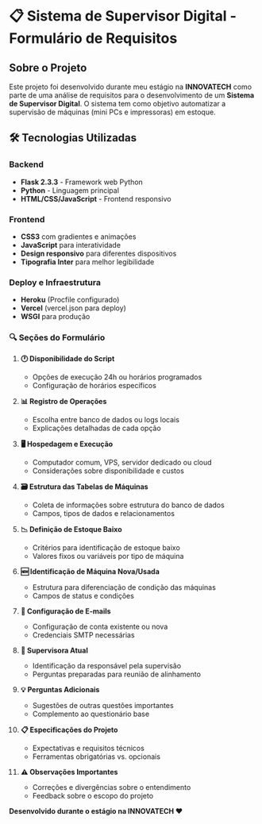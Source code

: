 # 📋 Sistema de Supervisor Digital - Formulário de Requisitos

##  Sobre o Projeto

Este projeto foi desenvolvido durante meu estágio na **INNOVATECH** como parte de uma análise de requisitos para o desenvolvimento de um **Sistema de Supervisor Digital**. O sistema tem como objetivo automatizar a supervisão de máquinas (mini PCs e impressoras) em estoque.


## 🛠️ Tecnologias Utilizadas

### Backend
- **Flask 2.3.3** - Framework web Python
- **Python** - Linguagem principal
- **HTML/CSS/JavaScript** - Frontend responsivo

### Frontend
- **CSS3** com gradientes e animações
- **JavaScript** para interatividade
- **Design responsivo** para diferentes dispositivos
- **Tipografia Inter** para melhor legibilidade

### Deploy e Infraestrutura
- **Heroku** (Procfile configurado)
- **Vercel** (vercel.json para deploy)
- **WSGI** para produção


### 🔍 Seções do Formulário

1. **🕐 Disponibilidade do Script**
   - Opções de execução 24h ou horários programados
   - Configuração de horários específicos

2. **📊 Registro de Operações**
   - Escolha entre banco de dados ou logs locais
   - Explicações detalhadas de cada opção

3. **🖥️ Hospedagem e Execução**
   - Computador comum, VPS, servidor dedicado ou cloud
   - Considerações sobre disponibilidade e custos

4. **🗃️ Estrutura das Tabelas de Máquinas**
   - Coleta de informações sobre estrutura do banco de dados
   - Campos, tipos de dados e relacionamentos

5. **📉 Definição de Estoque Baixo**
   - Critérios para identificação de estoque baixo
   - Valores fixos ou variáveis por tipo de máquina

6. **🆕 Identificação de Máquina Nova/Usada**
   - Estrutura para diferenciação de condição das máquinas
   - Campos de status e condições

7. **📧 Configuração de E-mails**
   - Configuração de conta existente ou nova
   - Credenciais SMTP necessárias

8. **👤 Supervisora Atual**
   - Identificação da responsável pela supervisão
   - Perguntas preparadas para reunião de alinhamento

9. **💡 Perguntas Adicionais**
   - Sugestões de outras questões importantes
   - Complemento ao questionário base

10. **📋 Especificações do Projeto**
    - Expectativas e requisitos técnicos
    - Ferramentas obrigatórias vs. opcionais

11. **⚠️ Observações Importantes**
    - Correções e divergências sobre o entendimento
    - Feedback sobre o escopo do projeto



**Desenvolvido durante o estágio na INNOVATECH ❤️**
